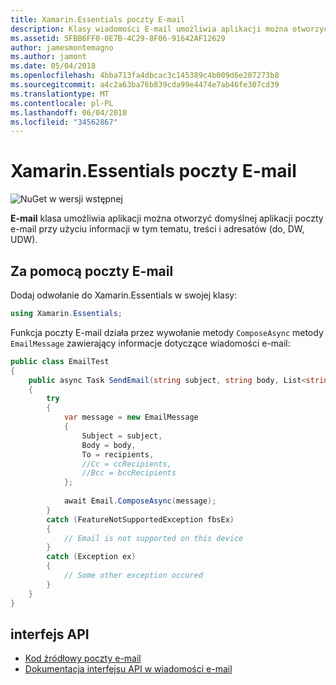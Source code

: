 ```yaml
---
title: Xamarin.Essentials poczty E-mail
description: Klasy wiadomości E-mail umożliwia aplikacji można otworzyć domyślnej aplikacji poczty e-mail przy użyciu informacji w tym tematu, treści i adresatów (do, DW, UDW).
ms.assetid: 5FBB6FF0-0E7B-4C29-8F06-91642AF12629
author: jamesmontemagno
ms.author: jamont
ms.date: 05/04/2018
ms.openlocfilehash: 4bba713fa4dbcac3c145389c4b009d6e207273b8
ms.sourcegitcommit: a4c2a63ba76b839cda99e4474e7ab46fe307cd39
ms.translationtype: MT
ms.contentlocale: pl-PL
ms.lasthandoff: 06/04/2018
ms.locfileid: "34562867"
---
```

# <a name="xamarinessentials-email"></a>Xamarin.Essentials poczty E-mail

![NuGet w wersji wstępnej](~/media/shared/pre-release.png)

**E-mail** klasa umożliwia aplikacji można otworzyć domyślnej aplikacji poczty e-mail przy użyciu informacji w tym tematu, treści i adresatów (do, DW, UDW).

## <a name="using-email"></a>Za pomocą poczty E-mail

Dodaj odwołanie do Xamarin.Essentials w swojej klasy:

```csharp
using Xamarin.Essentials;
```

Funkcja poczty E-mail działa przez wywołanie metody `ComposeAsync` metody `EmailMessage` zawierający informacje dotyczące wiadomości e-mail:

```csharp
public class EmailTest
{
    public async Task SendEmail(string subject, string body, List<string> recipients)
    {
        try
        {
            var message = new EmailMessage
            {
                Subject = subject,
                Body = body,
                To = recipients,
                //Cc = ccRecipients,
                //Bcc = bccRecipients
            };
            
            await Email.ComposeAsync(message);
        }
        catch (FeatureNotSupportedException fbsEx)
        {
            // Email is not supported on this device
        }
        catch (Exception ex)
        {
            // Some other exception occured
        }
    }
}
```

## <a name="api"></a>interfejs API

- [Kod źródłowy poczty e-mail](https://github.com/xamarin/Essentials/tree/master/Xamarin.Essentials/Email)
- [Dokumentacja interfejsu API w wiadomości e-mail](xref:Xamarin.Essentials.Email)
